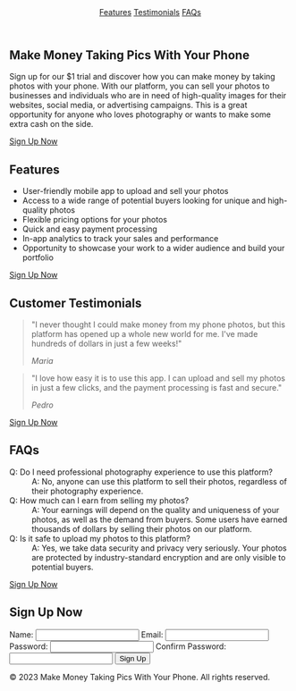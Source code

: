 <!DOCTYPE html>
<html lang="en">
<head>
	<meta charset="UTF-8">
	<meta name="viewport" content="width=device-width, initial-scale=1.0">
	<title>Make Money Taking Pics With Your Phone</title>
	<link rel="stylesheet" href="style.css">
</head>
<body>
	<header>
		<nav>
			<a href="#features">Features</a>
			<a href="#testimonials">Testimonials</a>
			<a href="#faq">FAQs</a>
		</nav>
	</header>
	<main>
		<section id="offer">
			<h1>Make Money Taking Pics With Your Phone</h1>
			<p>Sign up for our $1 trial and discover how you can make money by taking photos with your phone. With our platform, you can sell your photos to businesses and individuals who are in need of high-quality images for their websites, social media, or advertising campaigns. This is a great opportunity for anyone who loves photography or wants to make some extra cash on the side.</p>
			<a href="#signup" class="cta-btn">Sign Up Now</a>
		</section>
		<section id="features">
			<h2>Features</h2>
			<ul>
				<li>User-friendly mobile app to upload and sell your photos</li>
				<li>Access to a wide range of potential buyers looking for unique and high-quality photos</li>
				<li>Flexible pricing options for your photos</li>
				<li>Quick and easy payment processing</li>
				<li>In-app analytics to track your sales and performance</li>
				<li>Opportunity to showcase your work to a wider audience and build your portfolio</li>
			</ul>
			<a href="#signup" class="cta-btn">Sign Up Now</a>
		</section>
		<section id="testimonials">
			<h2>Customer Testimonials</h2>
			<blockquote>
				<p>"I never thought I could make money from my phone photos, but this platform has opened up a whole new world for me. I've made hundreds of dollars in just a few weeks!"</p>
				<cite>Maria</cite>
			</blockquote>
			<blockquote>
				<p>"I love how easy it is to use this app. I can upload and sell my photos in just a few clicks, and the payment processing is fast and secure."</p>
				<cite>Pedro</cite>
			</blockquote>
			<a href="#signup" class="cta-btn">Sign Up Now</a>
		</section>
		<section id="faq">
			<h2>FAQs</h2>
			<dl>
				<dt>Q: Do I need professional photography experience to use this platform?</dt>
				<dd>A: No, anyone can use this platform to sell their photos, regardless of their photography experience.</dd>
				<dt>Q: How much can I earn from selling my photos?</dt>
				<dd>A: Your earnings will depend on the quality and uniqueness of your photos, as well as the demand from buyers. Some users have earned thousands of dollars by selling their photos on our platform.</dd>
				<dt>Q: Is it safe to upload my photos to this platform?</dt>
				<dd>A: Yes, we take data security and privacy very seriously. Your photos are protected by industry-standard encryption and are only visible to potential
                    buyers.</dd>
			</dl>
			<a href="#signup" class="cta-btn">Sign Up Now</a>
		</section>
		<section id="signup">
			<h2>Sign Up Now</h2>
			<form action="#" method="post">
				<label for="name">Name:</label>
				<input type="text" id="name" name="name" required>
				<label for="email">Email:</label>
				<input type="email" id="email" name="email" required>
				<label for="password">Password:</label>
				<input type="password" id="password" name="password" required>
				<label for="confirm-password">Confirm Password:</label>
				<input type="password" id="confirm-password" name="confirm-password" required>
				<input type="submit" value="Sign Up" class="cta-btn">
			</form>
		</section>
	</main>
	<footer>
		<p>&copy; 2023 Make Money Taking Pics With Your Phone. All rights reserved.</p>
	</footer>
	<script src="app.js"></script>
</body>
</html>
